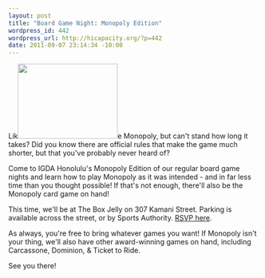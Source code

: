 ```yaml
--- 
layout: post
title: "Board Game Night: Monopoly Edition"
wordpress_id: 442
wordpress_url: http://hicapacity.org/?p=442
date: 2011-09-07 23:14:34 -10:00
---
```

Lik<a href="http://hicapacity.org/wp-content/uploads/2011/07/igda.jpg"><img class="alignright size-full wp-image-231" src="http://hicapacity.org/wp-content/uploads/2011/07/igda.jpg" alt="" width="200" height="150" /></a>e Monopoly, but can't stand how long it takes? Did you know there are official rules that make the game much shorter, but that you've probably never heard of?

Come to IGDA Honolulu's Monopoly Edition of our regular board game nights and learn how to play Monopoly as it was intended - and in far less time than you thought possible! If that's not enough, there'll also be the Monopoly card game on hand!

This time, we'll be at The Box Jelly on 307 Kamani Street. Parking is available across the street, or by Sports Authority. <a href="http://www.facebook.com/#!/event.php?eid=280350521979091">RSVP here</a>.

As always, you're free to bring whatever games you want! If Monopoly isn't your thing, we'll also have other award-winning games on hand, including Carcassone, Dominion, &amp; Ticket to Ride.

See you there!
